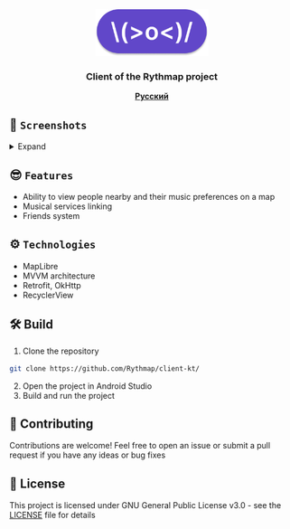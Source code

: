 <div align="center">

<img src="https://github.com/Rythmap/.github/blob/main/profile/emoji.png" alt="Rythmap Logo" width="200"/>

### Client of the Rythmap project

<strong>[Русский](https://github.com/Rythmap/client-kt/blob/main/README_ru.md)</strong>

</div>

## 📱 `Screenshots`
<details>
  <summary>Expand</summary>
 
  <div align="center">
    <img src="pics/white/auth.png" alt="Login activity" width="200"/>
    <img src="pics/white/more_info.png" alt="Add more info activity" width="200"/>
    <img src="pics/white/map.png" alt="Map fragment" width="200"/>
    <img src="pics/white/messenger.png" alt="Messenger fragment" width="200"/>
    <img src="pics/white/profile.png" alt="Profile fragment" width="200"/>
  </div>
</details>

## 😎 `Features`
* Ability to view people nearby and their music preferences on a map
* Musical services linking
* Friends system

## ⚙️ `Technologies`
* MapLibre
* MVVM architecture
* Retrofit, OkHttp
* RecyclerView

## 🛠️ Build
1. Clone the repository
```bash
git clone https://github.com/Rythmap/client-kt/
```
2. Open the project in Android Studio
3. Build and run the project

## 🏢 Contributing
Contributions are welcome! Feel free to open an issue or submit a pull request if you have any ideas or bug fixes

## 📝 License
This project is licensed under GNU General Public License v3.0 - see the [LICENSE](LICENSE) file for details
